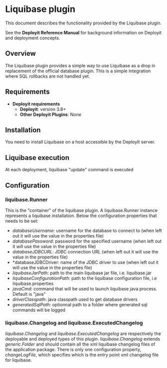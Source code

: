 # Liquibase plugin #

This document describes the functionality provided by the Liquibase plugin.

See the **Deployit Reference Manual** for background information on Deployit and deployment concepts.

## Overview

The Liquibase plugin provides a simple way to use Liquibase as a drop in replacement of the official database plugin.
This is a simple integration where SQL rollbacks are not handled yet.

## Requirements

* **Deployit requirements**
	* **Deployit**: version 3.8+
	* **Other Deployit Plugins**: None

## Installation

You need to install Liquibase on a host accessible by the DeployIt server.

## Liquibase execution

At each deployment, liquibase "update" command is executed 

## Configuration

### liquibase.Runner
This is the "container" of the liquibase plugin. A liquibase.Runner instance represents a liquibase installation. Below the configuration properties that needs to be set:
* *databaseUsername*: username for the database to connect to (when left out it will use the value in the properties file)
* *databasePassword*: password for the specified username (when left out it will use the value in the properties file)
* *databaseJDBCURL*: JDBC connection URL (when left out it will use the value in the properties file)
* *databaseJDBCDriver: name of the JDBC driver to use (when left out it will use the value in the properties file)
* *liquibaseJarPath*: path to the main liquibase jar file, i.e. liquibase.jar
* *liquibaseConfigurationPath*: path to the liquibase configuration file, i.e liquibase.properties
* *javaCmd*: command that will be used to launch liquibase java process. Default is "java"
* *driverClasspath*: java classpath used to get database drivers
* *generatedSqlPath*: optionnal path to a folder where generated sql commands will be logged

### liquibase.Changelog and liquibase.ExecutedChangelog
*liquibase.Changelog* and *liquibase.ExecutedChangelog* are respectively the deployable and deployed types of this plugin. 
*liquibase.Changelog* extends *generic.Folder* and should contain all the xml liquibase changelog files of the application package.
There is only one configuration property, *changeLogFile*, which specifies which is the entry point xml changelog file for liquibase.

